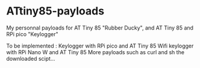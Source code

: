 # ATtiny85-payloads
My personnal payloads for AT Tiny 85 "Rubber Ducky", and AT Tiny 85 and RPi pico "Keylogger"

To be implemented :
Keylogger with RPi pico and AT Tiny 85
Wifi keylogger with RPi Nano W and AT Tiny 85
More payloads such as curl <url> and sh the downloaded scipt...
